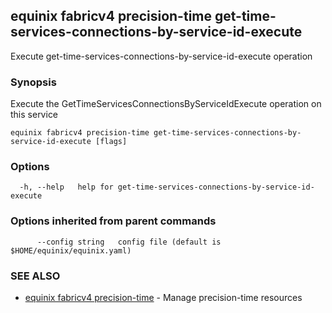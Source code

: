 ## equinix fabricv4 precision-time get-time-services-connections-by-service-id-execute

Execute get-time-services-connections-by-service-id-execute operation

### Synopsis

Execute the GetTimeServicesConnectionsByServiceIdExecute operation on this service

```
equinix fabricv4 precision-time get-time-services-connections-by-service-id-execute [flags]
```

### Options

```
  -h, --help   help for get-time-services-connections-by-service-id-execute
```

### Options inherited from parent commands

```
      --config string   config file (default is $HOME/equinix/equinix.yaml)
```

### SEE ALSO

* [equinix fabricv4 precision-time](equinix_fabricv4_precision-time.md)	 - Manage precision-time resources

